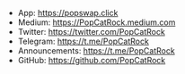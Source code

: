    
 * App:             https://popswap.click
 * Medium:          https://PopCatRock.medium.com
 * Twitter:         https://twitter.com/PopCatRock
 * Telegram:        https://t.me/PopCatRock
 * Announcements:   https://t.me/PopCatRock
 * GitHub:          https://github.com/PopCatRock
   
